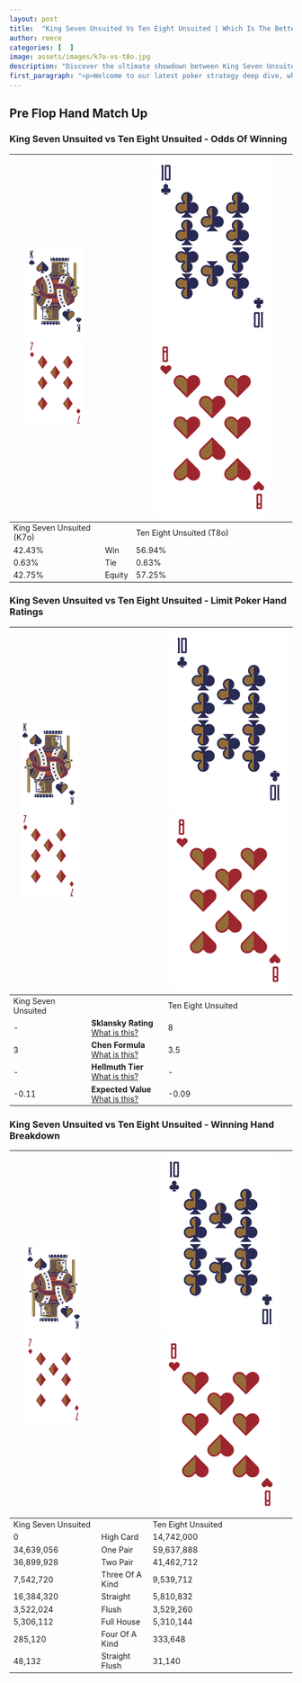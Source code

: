 ```yaml
---
layout: post
title:  "King Seven Unsuited Vs Ten Eight Unsuited | Which Is The Better Hand In Poker? A Complete Guide"
author: reece
categories: [  ]
image: assets/images/k7o-vs-t8o.jpg
description: "Discover the ultimate showdown between King Seven Unsuited and Ten Eight Unsuited in poker! Uncover the odds, strategies, and scenarios where one hand triumphs over the other. Get ready to up your poker game with this thrilling analysis."
first_paragraph: "<p>Welcome to our latest poker strategy deep dive, where we're pitting two distinct hands against each other in a high-stakes showdown: King Seven Unsuited vs Ten Eight Unsuited.</p><p>In the dynamic world of poker, every decision counts, and knowing which hand holds the upper hand is key to your success at the table.</p><p>In this article, we'll dissect these two hands, explore the scenarios where one dominates the other, and equip you with the knowledge to make strategic choices that can tip the odds in your favor.</p><p>Get ready to unravel the intriguing dynamics of these poker hands and elevate your game to new heights.</p>"
---
```




[comment]: # (sp0)

## Pre Flop Hand Match Up

<div class="table hand-ratings" markdown="1"> 



### King Seven Unsuited vs Ten Eight Unsuited - Odds Of Winning


    
| ![image info](assets/images/hand1/K.png) ![image info](assets/images/hand1/7o.png) |  | ![image info](assets/images/hand2/T.png) ![image info](assets/images/hand2/8o.png) |
| -------- | -------- | -------- |
| King Seven Unsuited (K7o) |  | Ten Eight Unsuited (T8o) |
| 42.43% | Win | 56.94% |
| 0.63% | Tie | 0.63% |
| 42.75% | Equity | 57.25% |




[comment]: # (sp1)



### King Seven Unsuited vs Ten Eight Unsuited - Limit Poker Hand Ratings


    
| ![image info](assets/images/hand1/K.png) ![image info](assets/images/hand1/7o.png) |  | ![image info](assets/images/hand2/T.png) ![image info](assets/images/hand2/8o.png) |
| -------- | -------- | -------- |
| King Seven Unsuited |  | Ten Eight Unsuited |
| - | **Sklansky Rating** [What is this?](/sklansky-rating-explained) | 8 |
| 3 | **Chen Formula** [What is this?](/chen-formula-explained) | 3.5 |
| - | **Hellmuth Tier** [What is this?](/Hellmuth-tier-explained) | - |
| -0.11 | **Expected Value** [What is this?](/expected-value-explained) | -0.09 |




[comment]: # (sp2)



### King Seven Unsuited vs Ten Eight Unsuited - Winning Hand Breakdown


    
| ![image info](assets/images/hand1/K.png) ![image info](assets/images/hand1/7o.png) |  | ![image info](assets/images/hand2/T.png) ![image info](assets/images/hand2/8o.png) |
| -------- | -------- | -------- |
| King Seven Unsuited |  | Ten Eight Unsuited |
| 0 | High Card | 14,742,000 |
| 34,639,056 | One Pair | 59,637,888 |
| 36,899,928 | Two Pair | 41,462,712 |
| 7,542,720 | Three Of A Kind | 9,539,712 |
| 16,384,320 | Straight | 5,810,832 |
| 3,522,024 | Flush | 3,529,260 |
| 5,306,112 | Full House | 5,310,144 |
| 285,120 | Four Of A Kind | 333,648 |
| 48,132 | Straight Flush | 31,140 |




[comment]: # (sp3)



</div>

[comment]: # (sp4)



[comment]: # (sp5)

